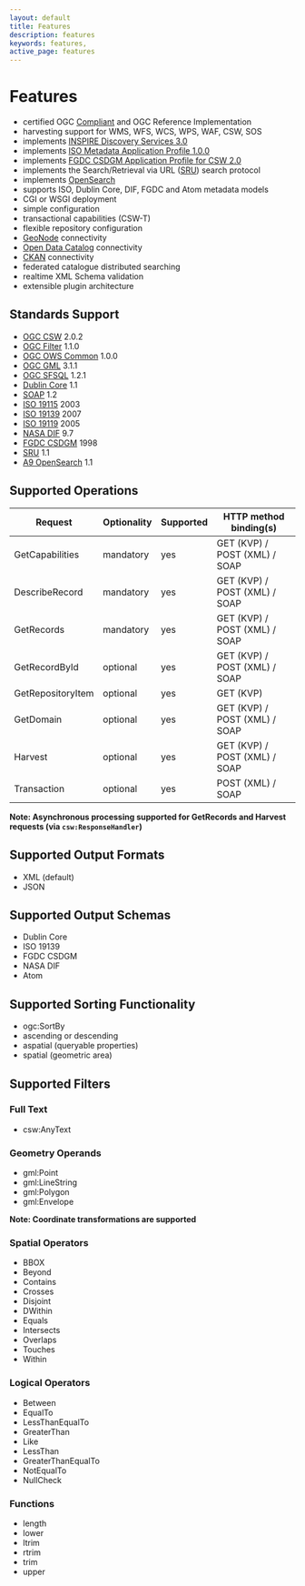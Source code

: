 ```yaml
---
layout: default
title: Features
description: features
keywords: features, 
active_page: features
---
```


# Features <span class="glyphicon glyphicon-ok-circle"> </span>

- certified OGC [Compliant](http://www.opengeospatial.org/resource/products/details/?pid=1325) and OGC Reference Implementation
- harvesting support for WMS, WFS, WCS, WPS, WAF, CSW, SOS
- implements [INSPIRE Discovery Services 3.0](http://inspire.jrc.ec.europa.eu/documents/Network_Services/TechnicalGuidance_DiscoveryServices_v3.0.pdf)
- implements [ISO Metadata Application Profile 1.0.0](http://portal.opengeospatial.org/files/?artifact_id=21460)
- implements [FGDC CSDGM Application Profile for CSW 2.0](http://portal.opengeospatial.org/files/?artifact_id=16936)
- implements the Search/Retrieval via URL ([SRU](http://www.loc.gov/standards/sru/)) search protocol
- implements [OpenSearch](http://opensearch.org)
- supports ISO, Dublin Core, DIF, FGDC and Atom metadata models
- CGI or WSGI deployment
- simple configuration
- transactional capabilities (CSW-T)
- flexible repository configuration
- [GeoNode](http://geonode.org) connectivity
- [Open Data Catalog](https://github.com/azavea/Open-Data-Catalog/) connectivity
- [CKAN](http://ckan.org) connectivity
- federated catalogue distributed searching
- realtime XML Schema validation
- extensible plugin architecture

## Standards Support

- [OGC CSW](http://www.opengeospatial.org/standards/cat) 2.0.2
- [OGC Filter](http://www.opengeospatial.org/standards/filter) 1.1.0
- [OGC OWS Common](http://www.opengeospatial.org/standards/common) 1.0.0
- [OGC GML](http://www.opengeospatial.org/standards/gml) 3.1.1
- [OGC SFSQL](http://www.opengeospatial.org/standards/sfs) 1.2.1
- [Dublin Core](http://www.dublincore.org/) 1.1
- [SOAP](http://www.w3.org/TR/soap/) 1.2
- [ISO 19115](http://www.iso.org/iso/catalogue_detail.htm?csnumber=26020) 2003
- [ISO 19139](http://www.iso.org/iso/catalogue_detail.htm?csnumber=32557) 2007
- [ISO 19119](http://www.iso.org/iso/iso_catalogue/catalogue_tc/catalogue_detail.htm?csnumber=39890) 2005
- [NASA DIF](http://gcmd.gsfc.nasa.gov/add/difguide/index.html) 9.7
- [FGDC CSDGM](http://www.fgdc.gov/metadata/csdgm) 1998
- [SRU](http://www.loc.gov/standards/sru/) 1.1
- [A9 OpenSearch](http://www.opensearch.org/Home) 1.1

## Supported Operations

|Request          |Optionality|Supported|HTTP method binding(s)       |
|-----------------|-----------|---------|-----------------------------|
|GetCapabilities  |mandatory  |yes      |GET (KVP) / POST (XML) / SOAP|
|DescribeRecord   |mandatory  |yes      |GET (KVP) / POST (XML) / SOAP|
|GetRecords       |mandatory  |yes      |GET (KVP) / POST (XML) / SOAP|
|GetRecordById    |optional   |yes      |GET (KVP) / POST (XML) / SOAP|
|GetRepositoryItem|optional   |yes      |GET (KVP)|
|GetDomain        |optional   |yes      |GET (KVP) / POST (XML) / SOAP|
|Harvest          |optional   |yes      |GET (KVP) / POST (XML) / SOAP|
|Transaction      |optional   |yes      |POST (XML) / SOAP|

**Note: Asynchronous processing supported for GetRecords and Harvest requests (via ``csw:ResponseHandler``)**

## Supported Output Formats

- XML (default)
- JSON

## Supported Output Schemas

- Dublin Core
- ISO 19139
- FGDC CSDGM
- NASA DIF
- Atom

## Supported Sorting Functionality

- ogc:SortBy
- ascending or descending
- aspatial (queryable properties)
- spatial (geometric area)

## Supported Filters

### Full Text

- csw:AnyText

### Geometry Operands

- gml:Point
- gml:LineString
- gml:Polygon
- gml:Envelope

**Note: Coordinate transformations are supported**

### Spatial Operators

- BBOX
- Beyond
- Contains
- Crosses
- Disjoint
- DWithin
- Equals
- Intersects
- Overlaps
- Touches
- Within

### Logical Operators

- Between
- EqualTo
- LessThanEqualTo
- GreaterThan
- Like
- LessThan
- GreaterThanEqualTo
- NotEqualTo
- NullCheck

### Functions
- length
- lower
- ltrim
- rtrim
- trim
- upper

